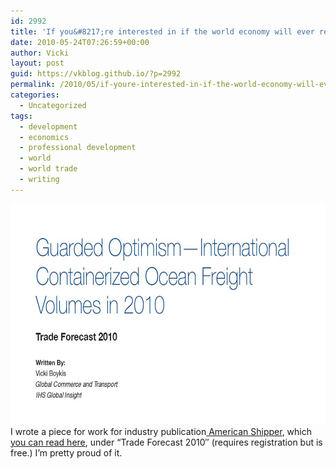 ```yaml
---
id: 2992
title: 'If you&#8217;re interested in if the world economy will ever recover'
date: 2010-05-24T07:26:59+00:00
author: Vicki
layout: post
guid: https://vkblog.github.io/?p=2992
permalink: /2010/05/if-youre-interested-in-if-the-world-economy-will-ever-recover/
categories:
  - Uncategorized
tags:
  - development
  - economics
  - professional development
  - world
  - world trade
  - writing
---
```

<p style="text-align: left;">
  <a href="https://raw.githubusercontent.com/vkblog/vkblog.github.io/master/public/img/2010/05/editorial.jpg"><img class="aligncenter size-full wp-image-2991" title="editorial" src="https://raw.githubusercontent.com/vkblog/vkblog.github.io/master/public/img/2010/05/editorial.jpg" alt="" width="642" height="353" /></a>I wrote a piece for work for industry publication<a href="http://www.americanshipper.com/newweb/index.asp"> American Shipper</a>, which <a href="http://www.americanshipper.com/NewWeb/reports/index.asp">you can read here</a>, under &#8220;Trade Forecast 2010&#8243; (requires registration but is free.) I&#8217;m pretty proud of it.
</p>

<p style="text-align: left;">
  <p style="text-align: center;">
    <p style="text-align: center;">
      <p style="text-align: left;">